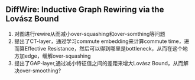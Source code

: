 ## DiffWire: Inductive Graph Rewiring via the Lovász Bound
1. 对图进行rewire从而减小over-squashing和over-somthing等问题
2. 提出了CT-layer，通过学习commute embedding来计算commute time，进而算Effective Resistance，然后可以得到哪里是bottleneck，从而在这个地方加edge，缓解over-squashing
3. 提出了GAP-layer,通过减小特征值之间的差距来增大Lovász Bound，从而解决over-smoothing?
